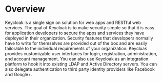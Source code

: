 # Overview

Keycloak is a single sign on solution for web apps and RESTful web services. The goal of Keycloak is to make security simple so that it is easy for application developers to secure the apps and services they have deployed in their organization. Security features that developers normally have to write for themselves are provided out of the box and are easily tailorable to the individual requirements of your organization. Keycloak provides customizable user interfaces for login, registration, administration, and account management. You can also use Keycloak as an integration platform to hook it into existing LDAP and Active Directory servers. You can also delegate authentication to third party identity providers like Facebook and Google+.
